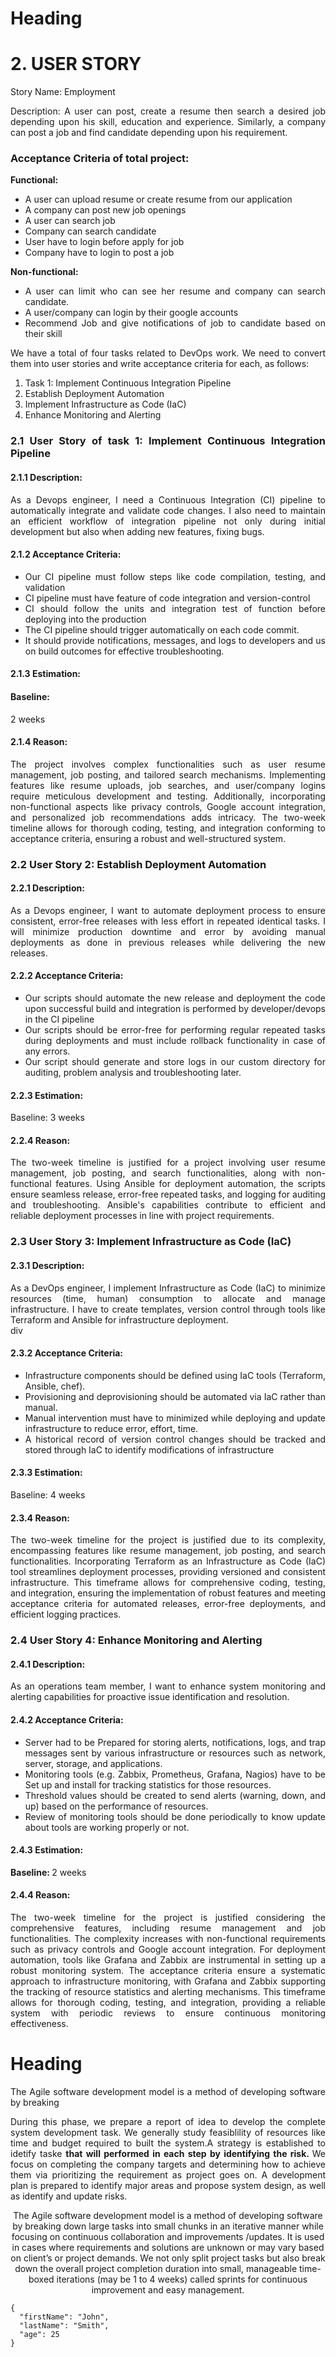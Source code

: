 # Heading

# 2. USER STORY
Story Name: Employment 
<div align="justify">  
Description: A user can post, create a resume then search a desired job depending upon his skill, education and experience. Similarly, a company can post a job and find candidate depending upon his requirement.
<div>



### Acceptance Criteria of total project:
<B>Functional:</B>
-	A user can upload resume or create resume from our application
-	A company can post new job openings
-	A user can search job
-	Company can search candidate
-	User have to login before apply for job
-	Company have to login to post a job

<B> Non-functional: </B>
-	A user can limit who can see her resume and company can search candidate.
-	A user/company can login by their google accounts
-	Recommend Job and give notifications of job to candidate based on their skill

We have a total of four tasks related to DevOps work. We need to convert them into user stories and write acceptance criteria for each, as follows:
1.	Task 1: Implement Continuous Integration Pipeline
2.	Establish Deployment Automation
3.	Implement Infrastructure as Code (IaC)
4.	Enhance Monitoring and Alerting

### 2.1 User Story of task 1: Implement Continuous Integration Pipeline

#### 2.1.1 Description:
<div align="justify">  
As a Devops engineer, I need a Continuous Integration (CI) pipeline to automatically integrate and validate code changes. I also need to maintain an efficient workflow of integration pipeline not only during initial development but also when adding new features, fixing bugs.
</div>

#### 2.1.2 Acceptance Criteria: 
-  Our CI pipeline must follow steps like code compilation, testing, and validation
-  CI pipeline must have feature of code integration and version-control
-  CI should follow the units and integration test of function before deploying into the production
-  The CI pipeline should trigger automatically on each code commit.
-  It should provide notifications, messages, and logs to developers and us on build outcomes for effective troubleshooting.

#### 2.1.3 Estimation:

#### Baseline: 
2 weeks

#### 2.1.4 Reason: 
<div align="justify">  
The project involves complex functionalities such as user resume management, job posting, and tailored search mechanisms. Implementing features like resume uploads, job searches, and user/company logins require meticulous development and testing. Additionally, incorporating non-functional aspects like privacy controls, Google account integration, and personalized job recommendations adds intricacy. The two-week timeline allows for thorough coding, testing, and integration conforming to acceptance criteria, ensuring a robust and well-structured system.
</div>

### 2.2 User Story 2: Establish Deployment Automation
#### 2.2.1 Description: 
<div align="justify">  
As a Devops engineer, I want to automate deployment process to ensure consistent, error-free releases with less effort in repeated identical tasks. I will minimize production downtime and error by avoiding manual deployments as done in previous releases while delivering the new releases.
</div>
  
#### 2.2.2 Acceptance Criteria:
-  Our scripts should automate the new release and deployment the code upon successful build and integration is performed by developer/devops in the CI pipeline
-  Our scripts should be error-free for performing regular repeated tasks during deployments and must include rollback functionality in case of any errors.
-  Our script should generate and store logs in our custom directory for auditing, problem analysis and troubleshooting later.

#### 2.2.3 Estimation:
Baseline: 3 weeks
#### 2.2.4 Reason:
<div align="justify">  
The two-week timeline is justified for a project involving user resume management, job posting, and search functionalities, along with non-functional features. Using Ansible for deployment automation, the scripts ensure seamless release, error-free repeated tasks, and logging for auditing and troubleshooting. Ansible's capabilities contribute to efficient and reliable deployment processes in line with project requirements.
</div>

### 2.3 User Story 3: Implement Infrastructure as Code (IaC)
#### 2.3.1 Description: 
<div align="justify">  
As a DevOps engineer, I implement Infrastructure as Code (IaC) to minimize resources (time, human) consumption to allocate and manage infrastructure. I have to create templates, version control through tools like Terraform and Ansible for infrastructure deployment.
</div>div

#### 2.3.2 Acceptance Criteria:
-  Infrastructure components should be defined using IaC tools (Terraform, Ansible, chef).
-  Provisioning and deprovisioning should be automated via IaC rather than manual.
-  Manual intervention must have to minimized while deploying and update infrastructure to reduce error, effort, time.
-  A historical record of version control changes should be tracked and stored through IaC to identify modifications of infrastructure

#### 2.3.3 Estimation:
Baseline: 4 weeks

#### 2.3.4 Reason:
<div align="justify"> 
The two-week timeline for the project is justified due to its complexity, encompassing features like resume management, job posting, and search functionalities. Incorporating Terraform as an Infrastructure as Code (IaC) tool streamlines deployment processes, providing versioned and consistent infrastructure. This timeframe allows for comprehensive coding, testing, and integration, ensuring the implementation of robust features and meeting acceptance criteria for automated releases, error-free deployments, and efficient logging practices.
</div>

### 2.4 User Story 4: Enhance Monitoring and Alerting
#### 2.4.1 Description: 
<div align="justify"> 
As an operations team member, I want to enhance system monitoring and alerting capabilities for proactive issue identification and resolution.
</div>

#### 2.4.2 Acceptance Criteria:
-  Server had to be Prepared for storing alerts, notifications, logs, and trap messages sent by various infrastructure or resources such as network, server, storage, and applications.
-  Monitoring tools (e.g. Zabbix, Prometheus, Grafana, Nagios) have to be Set up and install for tracking statistics for those resources.
-  Threshold values should be created to send alerts (warning, down, and up) based on the performance of resources.
-  Review of monitoring tools should be done periodically to know update about tools are working properly or not.

#### 2.4.3 Estimation:
<B>Baseline: </B>
2 weeks

#### 2.4.4 Reason: 
<div align="justify"> 
The two-week timeline for the project is justified considering the comprehensive features, including resume management and job functionalities. The complexity increases with non-functional requirements such as privacy controls and Google account integration. For deployment automation, tools like Grafana and Zabbix are instrumental in setting up a robust monitoring system. The acceptance criteria ensure a systematic approach to infrastructure monitoring, with Grafana and Zabbix supporting the tracking of resource statistics and alerting mechanisms. This timeframe allows for thorough coding, testing, and integration, providing a reliable system with periodic reviews to ensure continuous monitoring effectiveness.
</div>






































# Heading

The Agile software development model is a method of developing software by breaking 

<div style='text-align: justify;'>
During this phase, we prepare a report of idea to develop the complete system development task. We generally study feasiblility of resources like time and budget required to built the system.A strategy is established to idetify taske <b>that will performed in each step by identifying the risk. </b> We focus on completing the company targets and determining how to achieve them via prioritizing the requirement as project goes on. A development plan is prepared to identify major areas and propose system design, as well as identify and update risks.
</div>




<p align="center">

</p>
<p align="center">
The Agile software development model is a method of developing software by breaking down large tasks into small chunks in an iterative manner while focusing on continuous collaboration and improvements /updates. It is used in cases where requirements and solutions are unknown or may vary based on client’s or project demands. We not only split project tasks but also break down the overall project completion duration into small, manageable time-boxed iterations (may be 1 to 4 weeks) called sprints for continuous improvement and easy management.
</p>


```
{
  "firstName": "John",
  "lastName": "Smith",
  "age": 25
}
```

